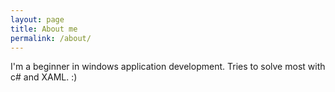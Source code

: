 ```yaml
---
layout: page
title: About me
permalink: /about/
---
```


I'm a beginner in windows application development. Tries to solve most with c# and XAML. :)



